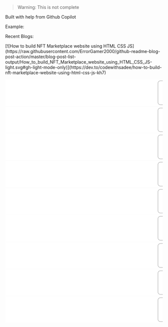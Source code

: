 > Warning: This is not complete

Built with help from Github Copilot

Example:

Recent Blogs:

<!-- blog-post-list:start -->[![How to build NFT Marketplace website using HTML CSS JS](https://raw.githubusercontent.com/ErrorGamer2000/github-readme-blog-post-action/master/blog-post-list-output/How_to_build_NFT_Marketplace_website_using_HTML_CSS_JS-light.svg#gh-light-mode-only)](https://dev.to/codewithsadee/how-to-build-nft-marketplace-website-using-html-css-js-kh7)
[![How to build NFT Marketplace website using HTML CSS JS](https://raw.githubusercontent.com/ErrorGamer2000/github-readme-blog-post-action/master/blog-post-list-output/How_to_build_NFT_Marketplace_website_using_HTML_CSS_JS-dark.svg#gh-dark-mode-only)](https://dev.to/codewithsadee/how-to-build-nft-marketplace-website-using-html-css-js-kh7)
[![How to build Audio stream app landing page using HTML CSS JS](https://raw.githubusercontent.com/ErrorGamer2000/github-readme-blog-post-action/master/blog-post-list-output/How_to_build_Audio_stream_app_landing_page_using_HTML_CSS_JS-light.svg#gh-light-mode-only)](https://dev.to/codewithsadee/how-to-build-audio-stream-app-landing-page-using-html-css-js-1960)
[![How to build Audio stream app landing page using HTML CSS JS](https://raw.githubusercontent.com/ErrorGamer2000/github-readme-blog-post-action/master/blog-post-list-output/How_to_build_Audio_stream_app_landing_page_using_HTML_CSS_JS-dark.svg#gh-dark-mode-only)](https://dev.to/codewithsadee/how-to-build-audio-stream-app-landing-page-using-html-css-js-1960)
[![How to build personal portfolio using HTML CSS JavaScript](https://raw.githubusercontent.com/ErrorGamer2000/github-readme-blog-post-action/master/blog-post-list-output/How_to_build_personal_portfolio_using_HTML_CSS_JavaScript-light.svg#gh-light-mode-only)](https://dev.to/codewithsadee/how-to-build-personal-portfolio-using-html-css-javascript-37e2)
[![How to build personal portfolio using HTML CSS JavaScript](https://raw.githubusercontent.com/ErrorGamer2000/github-readme-blog-post-action/master/blog-post-list-output/How_to_build_personal_portfolio_using_HTML_CSS_JavaScript-dark.svg#gh-dark-mode-only)](https://dev.to/codewithsadee/how-to-build-personal-portfolio-using-html-css-javascript-37e2)
[![Modern eCommerce website with HTML CSS JS 2022](https://raw.githubusercontent.com/ErrorGamer2000/github-readme-blog-post-action/master/blog-post-list-output/Modern_eCommerce_website_with_HTML_CSS_JS_2022-light.svg#gh-light-mode-only)](https://dev.to/codewithsadee/modern-ecommerce-website-with-html-css-js-2022-142i)
[![Modern eCommerce website with HTML CSS JS 2022](https://raw.githubusercontent.com/ErrorGamer2000/github-readme-blog-post-action/master/blog-post-list-output/Modern_eCommerce_website_with_HTML_CSS_JS_2022-dark.svg#gh-dark-mode-only)](https://dev.to/codewithsadee/modern-ecommerce-website-with-html-css-js-2022-142i)
[![Personal Blog Website using HTML CSS JS](https://raw.githubusercontent.com/ErrorGamer2000/github-readme-blog-post-action/master/blog-post-list-output/Personal_Blog_Website_using_HTML_CSS_JS-light.svg#gh-light-mode-only)](https://dev.to/codewithsadee/personal-blog-website-using-html-css-js-2en2)
[![Personal Blog Website using HTML CSS JS](https://raw.githubusercontent.com/ErrorGamer2000/github-readme-blog-post-action/master/blog-post-list-output/Personal_Blog_Website_using_HTML_CSS_JS-dark.svg#gh-dark-mode-only)](https://dev.to/codewithsadee/personal-blog-website-using-html-css-js-2en2)
<!-- blog-post-list:end -->
